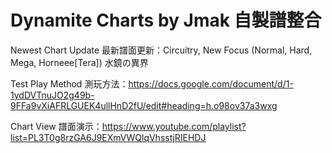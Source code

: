 # Dynamite Charts by Jmak 自製譜整合

Newest Chart Update 最新譜面更新：Circuitry, New Focus (Normal, Hard, Mega, Horneee[Tera]) 水鏡の異界

Test Play Method 測玩方法：https://docs.google.com/document/d/1-1ydDVTnuJO2g49b-9FFa9vXiAFRLGUEK4ullHnD2fU/edit#heading=h.o98ov37a3wxg

Chart View 譜面演示：https://www.youtube.com/playlist?list=PL3T0g8rzGA6J9EXmVWQlqVhsstjRIEHDJ